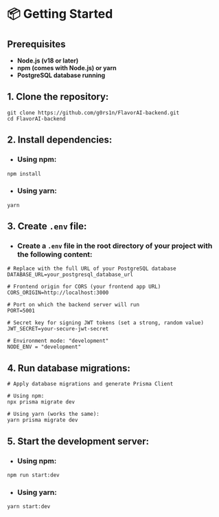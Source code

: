 
# 📦 Getting Started

## Prerequisites
- **Node.js (v18 or later)**
- **npm (comes with Node.js) or yarn**
- **PostgreSQL database running**

## 1. Clone the repository:

```
git clone https://github.com/g0rs1n/FlavorAI-backend.git
cd FlavorAI-backend
```

## 2. Install dependencies:

- ### Using npm:

```
npm install
```
- ### Using yarn:

```
yarn
```

## 3. Create `.env` file:

- ### Create a `.env` file in the root directory of your project with the following content:

```
# Replace with the full URL of your PostgreSQL database
DATABASE_URL=your_postgresql_database_url

# Frontend origin for CORS (your frontend app URL)
CORS_ORIGIN=http://localhost:3000

# Port on which the backend server will run
PORT=5001

# Secret key for signing JWT tokens (set a strong, random value)
JWT_SECRET=your-secure-jwt-secret

# Environment mode: "development"
NODE_ENV = "development" 
```

## 4. Run database migrations:

```
# Apply database migrations and generate Prisma Client

# Using npm:
npx prisma migrate dev

# Using yarn (works the same):
yarn prisma migrate dev
```

## 5. Start the development server:

- ### Using npm:

```
npm run start:dev
```
- ### Using yarn:

```
yarn start:dev
```
